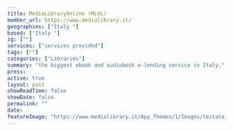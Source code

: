 ```yaml
---
title: MediaLibraryOnline (MLOL) 
member_url: https://www.medialibrary.it/
geographies: ["Italy "]
based: ["Italy "]
ig: [""] 
services: ["services provided"] 
tags: [""]
categories: ["Libraries"]
summary: "the biggest ebook and audiobook e-lending service in Italy."
press:
active: true
layout: post
showReadTime: false
showDate: false
permalink: ""
date: 
featureImage: "https://www.medialibrary.it/App_Themes/1/Images/testata_mlol.svg?v=1"
---
```

